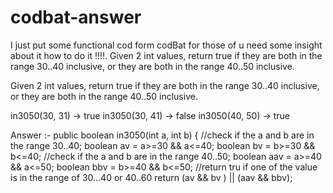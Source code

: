 # codbat-answer
I just put some functional cod form codBat for those of u need some insight about it how to do it !!!!.
Given 2 int values, return true if they are both in the range 30..40 inclusive, or they are both in the range 40..50 inclusive.

Given 2 int values, return true if they are both in the range 30..40 inclusive, or they are both in the range 40..50 inclusive.


in3050(30, 31) → true
in3050(30, 41) → false
in3050(40, 50) → true

Answer :-     public boolean in3050(int a, int b) {
              //check if the a and b are in the range 30..40;
              boolean av = a>=30 && a<=40;
              boolean bv = b>=30 && b<=40;
              //check if the a and b are in the range 40..50;
              boolean aav = a>=40 && a<=50;
              boolean bbv = b>=40 && b<=50;
              //return tru if one of the value is in the range of 30...40 or 40..60
              return (av && bv ) || (aav && bbv);
  
  
  





